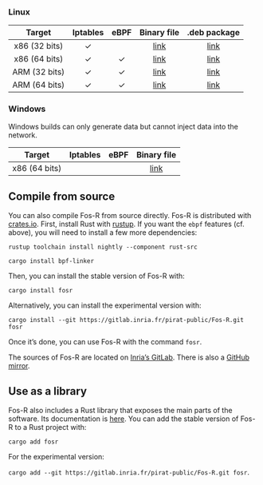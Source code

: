 ### Linux

| Target            | Iptables      | eBPF          | Binary file                                           | .deb package                              |
| :---------------: | :-----------: | :-----------: | :----------:                                          | :-----------:                             |
| x86 (32 bits)     | &check;       |               | [link](bin/i686-unknown-linux-gnu/release/fosr)       | [link](bin/debian/fosr_0.1.2-1_i386.deb)  |
| x86 (64 bits)     | &check;       | &check;       | [link](bin/x86_64-unknown-linux-gnu/release/fosr)     | [link](bin/debian/fosr_0.1.2-1_amd64.deb) |
| ARM (32 bits)     | &check;       | &check;       | [link](bin/arm-unknown-linux-musleabihf/release/fosr) | [link](bin/debian/fosr_0.1.2-1_armhf.deb) |
| ARM (64 bits)     | &check;       | &check;       | [link](bin/aarch64-unknown-linux-gnu/release/fosr)    | [link](bin/debian/fosr_0.1.2-1_arm64.deb) |

### Windows

Windows builds can only generate data but cannot inject data into the network.

| Target            | Iptables      | eBPF          | Binary file                                           |
| :---------------: | :-----------: | :-----------: | :----------:                                          |
| x86 (64 bits)     |               |               | [link](bin/x86_64-pc-windows-gnu/release/fosr.exe)    |


## Compile from source

You can also compile Fos-R from source directly. Fos-R is distributed with [crates.io](https://crates.io/crates/fosr). First, install Rust with [rustup](https://rustup.rs/). If you want the `ebpf` features (cf. above), you will need to install a few more dependencies:

`rustup toolchain install nightly --component rust-src`

`cargo install bpf-linker`

Then, you can install the stable version of Fos-R with:

`cargo install fosr`

Alternatively, you can install the experimental version with:

`cargo install --git https://gitlab.inria.fr/pirat-public/Fos-R.git fosr`

Once it’s done, you can use Fos-R with the command `fosr`.

The sources of Fos-R are located on [Inria’s GitLab](https://gitlab.inria.fr/pirat-public/Fos-R). There is also a [GitHub mirror](https://github.com/Fos-R/Fos-R).

## Use as a library

Fos-R also includes a Rust library that exposes the main parts of the software. Its documentation is [here](doc/fosr/all.html). You can add the stable version of Fos-R to a Rust project with:

`cargo add fosr`

For the experimental version:

`cargo add --git https://gitlab.inria.fr/pirat-public/Fos-R.git fosr`.

